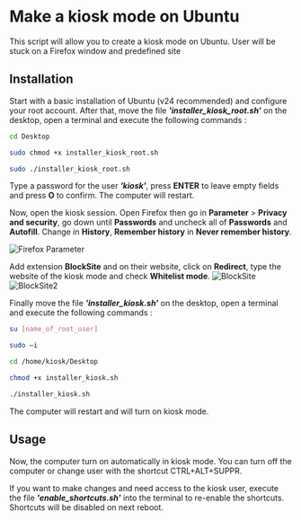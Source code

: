 # Make a kiosk mode on Ubuntu

This script will allow you to create a kiosk mode on Ubuntu. User will be stuck on a Firefox window and predefined site

## Installation

Start with a basic installation of Ubuntu (v24 recommended) and configure your root account. After that, move the file ***'installer_kiosk_root.sh'*** on the desktop, open a terminal and execute the following commands :

```bash
cd Desktop

sudo chmod +x installer_kiosk_root.sh

sudo ./installer_kiosk_root.sh 
```
Type a password for the user ***'kiosk'***, press **ENTER** to leave empty fields and press **O** to confirm. The computer will restart.

Now, open the kiosk session. Open Firefox then go in **Parameter** > **Privacy and security**, go down until **Passwords** and uncheck all of **Passwords** and **Autofill**. Change in **History**, **Remember history** in **Never remember history**.

![Firefox Parameter](https://github.com/cbureau-gpsea/kiosk_ubuntu/blob/main/img/Capture%20d'%C3%A9cran%202024-10-11%20110119.png)

Add extension **BlockSite** and on their website, click on **Redirect**, type the website of the kiosk mode and check **Whitelist mode**.
![BlockSite](https://github.com/cbureau-gpsea/kiosk_ubuntu/blob/main/img/Capture%20d'%C3%A9cran%202024-09-27%20085707.png)
![BlockSite2](https://github.com/cbureau-gpsea/kiosk_ubuntu/blob/main/img/Capture%20d'%C3%A9cran%202024-09-27%20090004.png)

Finally move the file ***'installer_kiosk.sh'*** on the desktop, open a terminal and execute the following commands :

```bash
su [name_of_root_user]

sudo –i

cd /home/kiosk/Desktop

chmod +x installer_kiosk.sh

./installer_kiosk.sh 
```

The computer will restart and will turn on kiosk mode. 

## Usage

Now, the computer turn on automatically in kiosk mode. You can turn off the computer or change user with the shortcut CTRL+ALT+SUPPR.

If you want to make changes and need access to the kiosk user, execute the file ***'enable_shortcuts.sh'*** into the terminal to re-enable the shortcuts. Shortcuts will be disabled on next reboot.
